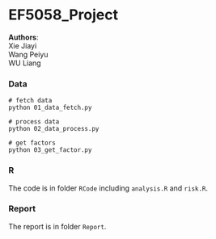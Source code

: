 # EF5058_Project
**Authors**: \
Xie Jiayi \
Wang Peiyu \
WU Liang

### Data
```
# fetch data
python 01_data_fetch.py

# process data
python 02_data_process.py

# get factors
python 03_get_factor.py

```


### R 
The code is in folder `RCode` including `analysis.R` and `risk.R`.

### Report
The report is in folder `Report`.